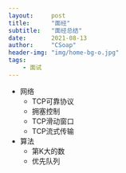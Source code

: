```yaml
---
layout:     post
title:      "面经"
subtitle:   "面经总结"
date:       2021-08-13
author:     "CSoap"
header-img: "img/home-bg-o.jpg"
tags:
    - 面试
---
```

- 网络
    - TCP可靠协议
    - 拥塞控制
    - TCP滑动窗口
    - TCP流式传输
- 算法
    - 第K大的数
    - 优先队列